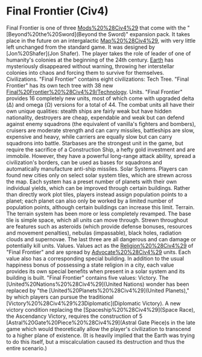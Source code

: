 # Final Frontier (Civ4)

Final Frontier is one of three [Mods%20%28Civ4%29](mods) that come with the "[Beyond%20the%20Sword](Beyond the Sword)" expansion pack. It takes place in the future on an intergalactic [Map%20%28Civ4%29](map), with very little left unchanged from the standard game. It was designed by [Jon%20Shafer](Jon Shafer).
The player takes the role of leader of one of humanity's colonies at the beginning of the 24th century. [Earth](Earth) has mysteriously disappeared without warning, throwing her interstellar colonies into chaos and forcing them to survive for themselves.
Civilizations.
"Final Frontier" contains eight civilizations:
Tech Tree.
"Final Frontier" has its own tech tree with 38 new [Final%20Frontier%20%28Civ4%29/Technology](technologies).
Units.
"Final Frontier" provides 16 completely new units, most of which come with upgraded delta (Δ) and omega (Ω) versions for a total of 44. The combat units all have their own unique qualities: stealth ships are fairly weak but have hidden nationality, destroyers are cheap, expendable and weak but can defend against enemy squadrons (the equivalent of vanilla's fighters and bombers), cruisers are moderate strength and can carry missiles, battleships are slow, expensive and heavy, while carriers are equally slow but can carry squadrons into battle. Starbases are the strongest unit in the game, but require the sacrifice of a Construction Ship, a hefty gold investment and are immobile. However, they have a powerful long-range attack ability, spread a civilization's borders, can be used as bases for squadrons and automatically manufacture anti-ship missiles.
Solar Systems.
Players can found new cities only on select solar system tiles, which are strewn across the map. Each system has a preset number of planets with their own individual yields, which can be improved through certain buildings. Rather than directly work plot tiles, players instead assign population points to a planet; each planet can also only be worked by a limited number of population points, although certain buildings can increase this limit.
Terrain.
The terrain system has been more or less completely revamped. The base tile is simple space, which all units can move through. Strewn throughout are features such as asteroids (which provide defense bonuses, resources and movement penalties), nebulas (impassable), black holes, radiation clouds and supernovae. The last three are all dangerous and can damage or potentially kill units.
Values.
Values act as the [Religion%20%28Civ4%29](religions) of "Final Frontier" and are spread by [Advocate%20%28Civ4%29](Advocate) units. Each value also has a corresponding special building. In addition to the usual happiness bonus of possessing a state religion in a city, each value provides its own special benefits when present in a solar system and its building is built. "Final Frontier" contains five values:
Victory.
The [United%20Nations%20%28Civ4%29](United Nations) wonder has been replaced by "the [United%20Planets%20%28Civ4%29](United Planets)," by which players can pursue the traditional [Victory%20%28Civ4%29%23Diplomatic](Diplomatic Victory). A new victory condition replacing the [Spaceship%20%28Civ4%29](Space Race), the Ascendancy Victory, requires the construction of 5 [Astral%20Gate%20Piece%20%28Civ4%29](Astral Gate Piece)s in the late game which would theoretically allow the player's civilization to transcend to a higher plane of existence. (It is heavily implied that the Earth was trying to do this itself, but a miscalculation caused its destruction and thus the entire scenario.)